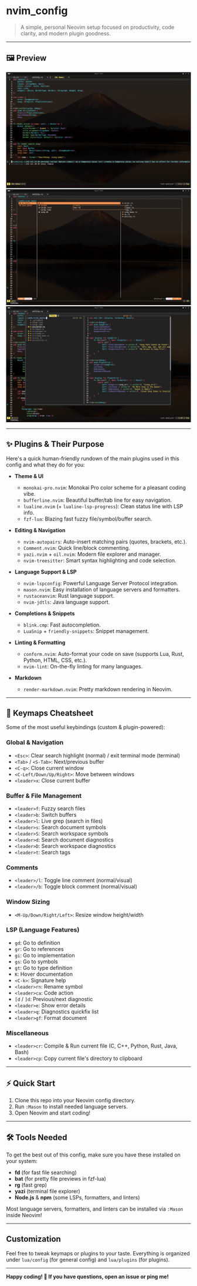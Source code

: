 # nvim_config

> A simple, personal Neovim setup focused on productivity, code clarity, and modern plugin goodness.

---

## 🖼️ Preview
![main](./prev-1.png)
![yazi](./prev-2.png)
![fuzzy](./prev-3.png)

---

## ✨ Plugins & Their Purpose

Here's a quick human-friendly rundown of the main plugins used in this config and what they do for you:

- **Theme & UI**
  - `monokai-pro.nvim`: Monokai Pro color scheme for a pleasant coding vibe.
  - `bufferline.nvim`: Beautiful buffer/tab line for easy navigation.
  - `lualine.nvim` (+ `lualine-lsp-progress`): Clean status line with LSP info.
  - `fzf-lua`: Blazing fast fuzzy file/symbol/buffer search.

- **Editing & Navigation**
  - `nvim-autopairs`: Auto-insert matching pairs (quotes, brackets, etc.).
  - `Comment.nvim`: Quick line/block commenting.
  - `yazi.nvim` + `oil.nvim`: Modern file explorer and manager.
  - `nvim-treesitter`: Smart syntax highlighting and code selection.

- **Language Support & LSP**
  - `nvim-lspconfig`: Powerful Language Server Protocol integration.
  - `mason.nvim`: Easy installation of language servers and formatters.
  - `rustaceanvim`: Rust language support.
  - `nvim-jdtls`: Java language support.

- **Completions & Snippets**
  - `blink.cmp`: Fast autocompletion.
  - `LuaSnip` + `friendly-snippets`: Snippet management.

- **Linting & Formatting**
  - `conform.nvim`: Auto-format your code on save (supports Lua, Rust, Python, HTML, CSS, etc.).
  - `nvim-lint`: On-the-fly linting for many languages.

- **Markdown**
  - `render-markdown.nvim`: Pretty markdown rendering in Neovim.

---

## 🎹 Keymaps Cheatsheet

Some of the most useful keybindings (custom & plugin-powered):

### Global & Navigation

- `<Esc>`: Clear search highlight (normal) / exit terminal mode (terminal)
- `<Tab>` / `<S-Tab>`: Next/previous buffer
- `<C-q>`: Close current window
- `<C-Left/Down/Up/Right>`: Move between windows
- `<leader>x`: Close current buffer

### Buffer & File Management

- `<leader>f`: Fuzzy search files
- `<leader>b`: Switch buffers
- `<leader>l`: Live grep (search in files)
- `<leader>s`: Search document symbols
- `<leader>S`: Search workspace symbols
- `<leader>d`: Search document diagnostics
- `<leader>D`: Search workspace diagnostics
- `<leader>t`: Search tags

### Comments

- `<leader>/l`: Toggle line comment (normal/visual)
- `<leader>/b`: Toggle block comment (normal/visual)

### Window Sizing

- `<M-Up/Down/Right/Left>`: Resize window height/width

### LSP (Language Features)

- `gd`: Go to definition
- `gr`: Go to references
- `gi`: Go to implementation
- `gs`: Go to symbols
- `gt`: Go to type definition
- `K`: Hover documentation
- `<C-k>`: Signature help
- `<leader>rn`: Rename symbol
- `<leader>ca`: Code action
- `[d` / `]d`: Previous/next diagnostic
- `<leader>e`: Show error details
- `<leader>q`: Diagnostics quickfix list
- `<leader>gf`: Format document

### Miscellaneous

- `<leader>cr`: Compile & Run current file (C, C++, Python, Rust, Java, Bash)
- `<leader>cp`: Copy current file's directory to clipboard

---

## ⚡️ Quick Start

1. Clone this repo into your Neovim config directory.
2. Run `:Mason` to install needed language servers.
3. Open Neovim and start coding!

---

## 🛠️ Tools Needed

To get the best out of this config, make sure you have these installed on your system:

- **fd** (for fast file searching)
- **bat** (for pretty file previews in fzf-lua)
- **rg** (fast grep)
- **yazi** (terminal file explorer)
- **Node.js** & **npm** (some LSPs, formatters, and linters)

Most language servers, formatters, and linters can be installed via `:Mason` inside Neovim!

---

##  Customization

Feel free to tweak keymaps or plugins to your taste. Everything is organized under `lua/config` (for general config) and `lua/plugins` (for plugins).

---

**Happy coding! 🚀 If you have questions, open an issue or ping me!**
